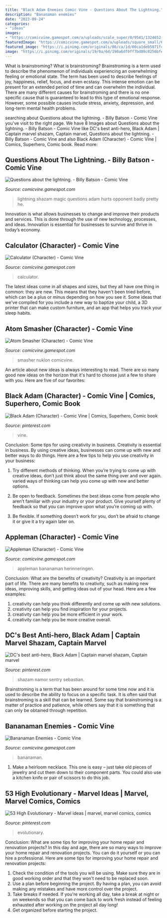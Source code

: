 ```yaml
---
title: "Black Adam Enemies Comic Vine - Questions About The Lightning."
description: "Bananaman enemies"
date: "2023-09-24"
categories:
- "ideas"
images:
- "https://comicvine.gamespot.com/a/uploads/scale_super/0/9541/1324652-339706_91487_red_lantern_corps.jpg"
featuredImage: "https://comicvine.gamespot.com/a/uploads/square_small/6/67663/6874994-01.jpg"
featured_image: "https://i.pinimg.com/originals/00/ca/1d/00ca1deb5871fc2502cb6b1fe65c38e1.jpg"
image: "https://i.pinimg.com/originals/19/0a/6d/190a6df0ff7bd09c0256bfe7821b7d07.jpg"
---
```



What is brainstroming?
What is brainstroming? Brainstroming is a term used to describe the phenomenon of individuals experiencing an overwhelming feeling or emotional state. The term has been used to describe feelings of joy, happiness, relief, focus, and even ecstasy. This intense emotion can be present for an extended period of time and can overwhelm the individual. There are many different causes for brainstroming and there is no one specific cause that is guaranteed to lead to this type of emotional response. However, some possible causes include stress, anxiety, depression, and long-term mental health problems.

	

		
searching about Questions about the lightning. - Billy Batson - Comic Vine you've visit to the right page. We have 8 Images about Questions about the lightning. - Billy Batson - Comic Vine like DC&#039;s best anti-hero, Black Adam | Captain marvel shazam, Captain marvel, Questions about the lightning. - Billy Batson - Comic Vine and also Black Adam (Character) - Comic Vine | Comics, Superhero, Comic book. Read more:
		
    
## Questions About The Lightning. - Billy Batson - Comic Vine

<img loading=lazy src="http://farm5.static.flickr.com/4112/4844880936_5428dc6711_z.jpg" onerror="this.onerror=null;this.src='https://tse2.mm.bing.net/th?id=OIP.6x1SFwfbT3xp0y62M7AOygHaF7&amp;pid=15.1';" alt="Questions about the lightning. - Billy Batson - Comic Vine">

_Source: comicvine.gamespot.com_

>lightning shazam magic questions adam hurts opponent badly pretty he. 

	

Innovation is what allows businesses to change and improve their products and services. This is done through the use of new technology, processes, and ideas. Innovation is essential for businesses to survive and thrive in today’s economy.

    
## Calculator (Character) - Comic Vine

<img loading=lazy src="https://comicvine.gamespot.com/a/uploads/square_small/6/67663/6874994-01.jpg" onerror="this.onerror=null;this.src='https://tse1.mm.bing.net/th?id=OIP.t56rtxiOmSvVIITf0660AgAAAA&amp;pid=15.1';" alt="Calculator (Character) - Comic Vine">

_Source: comicvine.gamespot.com_

>calculator. 

	

The latest ideas come in all shapes and sizes, but they all have one thing in common: they are new. This means that they haven't been tried before, which can be a plus or minus depending on how you see it. Some ideas that we've compiled for you include a new way to baptize your child, a 3D printer that can make custom furniture, and an app that helps you track your sleep habits.

    
## Atom Smasher (Character) - Comic Vine

<img loading=lazy src="https://comicvine.gamespot.com/a/uploads/scale_super/0/9541/1324652-339706_91487_red_lantern_corps.jpg" onerror="this.onerror=null;this.src='https://tse3.mm.bing.net/th?id=OIP.rr3eDXjsEN-QhDtY9iPK2gHaLC&amp;pid=15.1';" alt="Atom Smasher (Character) - Comic Vine">

_Source: comicvine.gamespot.com_

>smasher nuklon comicvine. 

	

An article about new ideas is always interesting to read. There are so many good new ideas on the horizon that it's hard to choose just a few to share with you. Here are five of our favorites: 

    
## Black Adam (Character) - Comic Vine | Comics, Superhero, Comic Book

<img loading=lazy src="https://i.pinimg.com/originals/00/ca/1d/00ca1deb5871fc2502cb6b1fe65c38e1.jpg" onerror="this.onerror=null;this.src='https://tse1.mm.bing.net/th?id=OIP.iaiWIufNVFXHAW8PuEAgEgAAAA&amp;pid=15.1';" alt="Black Adam (Character) - Comic Vine | Comics, Superhero, Comic book">

_Source: pinterest.com_

>vine. 

	

Conclusion: Some tips for using creativity in business.
Creativity is essential in business. By using creative ideas, businesses can come up with new and better ways to do things. Here are a few tips to help you use creativity in your business:
1. Try different methods of thinking. When you’re trying to come up with creative ideas, don’t just think about the same thing over and over again. varied ways of thinking can help you come up with new and better options.

2. Be open to feedback. Sometimes the best ideas come from people who aren’t familiar with your industry or your product. Give yourself plenty of feedback so that you can improve upon what you’re coming up with.

3. Be flexible. If something doesn’t work for you, don’t be afraid to change it or give it a try again later on.

    
## Appleman (Character) - Comic Vine

<img loading=lazy src="https://comicvine.gamespot.com/a/uploads/scale_medium/11113/111136241/3480985-9200210910-apple.jpg" onerror="this.onerror=null;this.src='https://tse4.mm.bing.net/th?id=OIP.xZ5T77VqaGH6KRHW--qKBwAAAA&amp;pid=15.1';" alt="Appleman (Character) - Comic Vine">

_Source: comicvine.gamespot.com_

>appleman bananaman herinneringen. 

	

Conclusion: What are the benefits of creativity?
Creativity is an important part of life. There are many benefits to creativity, such as making new ideas, improving skills, and getting ideas out of your head. Here are a few examples: 
1. creativity can help you think differently and come up with new solutions.
2. creativity can help you find inspiration for your projects.
3. creativity can help you be more efficient in your work.
4. creativity can help you be more creative overall.

    
## DC&#039;s Best Anti-hero, Black Adam | Captain Marvel Shazam, Captain Marvel

<img loading=lazy src="https://i.pinimg.com/originals/19/0a/6d/190a6df0ff7bd09c0256bfe7821b7d07.jpg" onerror="this.onerror=null;this.src='https://tse4.mm.bing.net/th?id=OIP.XFt1OamQ0AyJ-S3zvCHlXgHaKm&amp;pid=15.1';" alt="DC&#039;s best anti-hero, Black Adam | Captain marvel shazam, Captain marvel">

_Source: pinterest.com_

>shazam namor sentry sebastian. 

	

Brainstroming is a term that has been around for some time now and it is used to describe the ability to focus on a specific task. It is often said that brainstroming is a skill that can be learned. Some say that brainstroming is a matter of practice and patience, while others say that it is something that can only be obtained through repetition.

    
## Bananaman Enemies - Comic Vine

<img loading=lazy src="https://comicvine.gamespot.com/a/uploads/original/7/72648/1347240-bananaman.jpg" onerror="this.onerror=null;this.src='https://tse4.mm.bing.net/th?id=OIP.J05-ZDj48JUYanKlgzhPfAHaDR&amp;pid=15.1';" alt="Bananaman Enemies - Comic Vine">

_Source: comicvine.gamespot.com_

>bananaman. 

	

1. Make a heirloom necklace. This one is easy – just take old pieces of jewelry and cut them down to their component parts. You could also use a kitchen knife or pair of scissors to do this job. 

    
## 53 High Evolutionary - Marvel Ideas | Marvel, Marvel Comics, Comics

<img loading=lazy src="https://i.pinimg.com/474x/4e/d6/99/4ed699fef40cb7c06c744c7ec4bddbaf--marvel-comics.jpg" onerror="this.onerror=null;this.src='https://tse1.mm.bing.net/th?id=OIP.IdQrrdUofFGMsXFvhMo54wAAAA&amp;pid=15.1';" alt="53 High Evolutionary - Marvel ideas | marvel, marvel comics, comics">

_Source: pinterest.com_

>evolutionary. 

	

Conclusion: What are some tips for improving your home repair and renovation projects?
In this day and age, there are so many ways to improve your home repair and renovation projects. You can do it yourself or you can hire a professional. Here are some tips for improving your home repair and renovation projects: 
1. Check the condition of the tools you will be using. Make sure they are in good working order and that they won't need to be replaced soon. 
2. Use a plan before beginning the project. By having a plan, you can avoid making any mistakes and have more control over the project. 
3. Take breaks if needed. If you're working all day, take a break at night or on weekends so that you can come back to work fresh instead of feeling exhausted after working on the project all day long! 
4. Get organized before starting the project.

